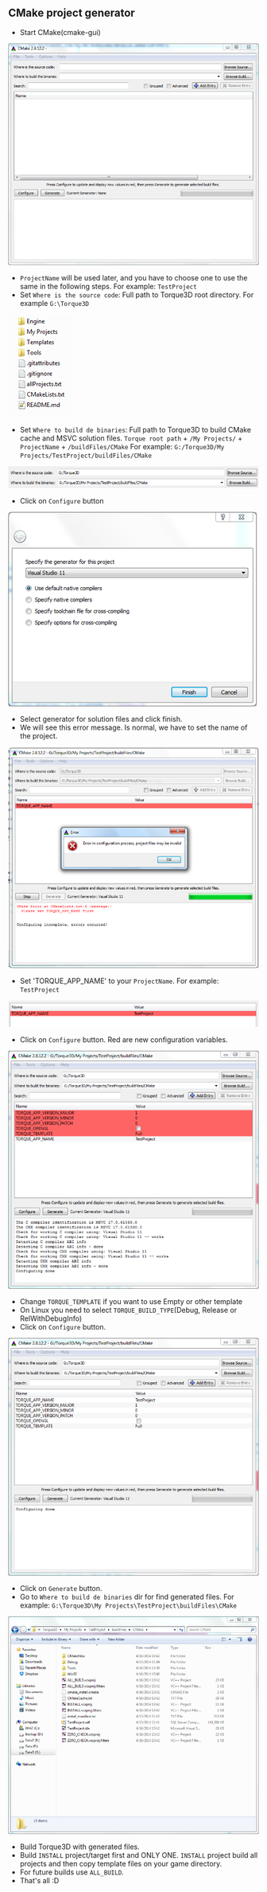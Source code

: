 CMake project generator
-----------------------------

* Start CMake(cmake-gui)

![](images/CmakeDocs/cmake-gui_windows_start.png)


* `ProjectName` will be used later, and you have to choose one to use the same in the following steps. For example: `TestProject`
* Set `Where is the source code`: Full path to Torque3D root directory. For example `G:\Torque3D`

![](images/CmakeDocs/t3d_root_dir.png)

* Set `Where to build de binaries`: Full path to Torque3D to build CMake cache and MSVC solution files. `Torque root path` + `/My Projects/` + `ProjectName` + `/buildFiles/CMake`
For example: `G:/Torque3D/My Projects/TestProject/buildFiles/CMake`

![](images/CmakeDocs/cmake_windows_configure_paths_example.png)

* Click on `Configure` button

![](images/CmakeDocs/cmake_windows_configure_generator.png)

* Select generator for solution files and click finish.
* We will see this error message. Is normal, we have to set the name of the project.

![](images/CmakeDocs/cmake_windows_configure_first_error.png)

* Set 'TORQUE_APP_NAME' to your `ProjectName`. For example: `TestProject`

![](images/CmakeDocs/cmake_windows_configure_set_app_name.png)

* Click on `Configure` button. Red are new configuration variables.

![](images/CmakeDocs/cmake_windows_configure_first_ok.png)

* Change `TORQUE_TEMPLATE` if you want to use Empty or other template
* On Linux you need to select `TORQUE_BUILD_TYPE`(Debug, Release or RelWithDebugInfo) 
* Click on `Configure` button.

![](images/CmakeDocs/cmake_windows_configure_end.png)

* Click on `Generate` button.
* Go to `Where to build de binaries` dir for find generated files. For example: `G:\Torque3D\My Projects\TestProject\buildFiles\CMake`

![](images/CmakeDocs/cmake_windows_solution_files.png)

* Build Torque3D with generated files.
* Build `INSTALL` project/target first and ONLY ONE. `INSTALL` project build all projects and then copy template files on your game directory.
* For future builds use `ALL_BUILD`.
* That's all :D
